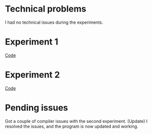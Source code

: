 # Technical problems
I had no technical issues during the experiments.

# Experiment 1
[Code](https://github.com/erlendtorsvik/dat250_1/tree/master/assignment6/serving-web-content)

# Experiment 2
[Code](https://github.com/erlendtorsvik/dat250_1/tree/master/assignment6/my-app)


# Pending issues
Got a couple of compiler issues with the second experiment.
(Update)
I resolved the issues, and the program is now updated and working.
